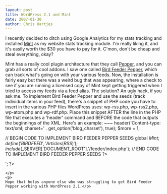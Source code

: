 ```yaml
--- 
layout: post
title: WordPress 2.1 and Mint
date: 2007-01-30
author: Chris Hartjes
---
```

<p>I recently decided to ditch using Google Analytics for my stats tracking and installed <a href="http://www.haveamint.com">Mint</a> as my website stats tracking module.  I'm really liking it, and it's easily worth the $30 you have to pay for it.  C'mon, don't be cheap and steal everything, okay?</p>
<p>
Mint has a really cool plugin architecture that they call <a href="http://haveamint.com/peppermill/">Pepper</a>, and you can grab all sorts of cool addons.  I saw one called <a href="http://haveamint.com/peppermill/pepper/11/bird_feeder/">Bird Feeder Pepper</a>, which can track what's going on with your various feeds.  Now, the installation is fairly easy but there was a weird bug that was appearing, where a check to see if you are running a licensed copy of Mint kept getting triggered when I tried to access my feeds via a feed alias.  The solution?  An ugly hack, if you ask me.  To implement Bird Feeder Pepper and use the seeds (track individual items in your feed), there's a snippet of PHP code you have to insert in the various PHP files WordPress uses: wp-rss.php, wp-rss2.php, wp-atom.php and wp-rdf.php.  Place this snippet AFTER the line in the PHP file that executes a 'header' command and BEFORE the code that outputs the beginnings of the XML.  Here's an example:
~~~
header('Content-type: text/xml; charset=' . get_option('blog_charset'), true);
$more = 1;

// BEGIN CODE TO IMPLEMENT BIRD FEEDER PEPPER SEEDS
global $Mint;
define('BIRDFEED', 'Articles (RSS)');
include($_SERVER['DOCUMENT_ROOT'].'/feeder/index.php');
// END CODE TO IMPLEMENT BIRD FEEDER PEPPER SEEDS
?>
<?php echo '<?xml version="1.0" encoding="'.get_option('blog_charset').'"?'.'>'; ?>
~~~
</p>
<p>
Hope that helps anyone else who was struggling to get Bird Feeder Pepper working with WordPress 2.1.</p>
